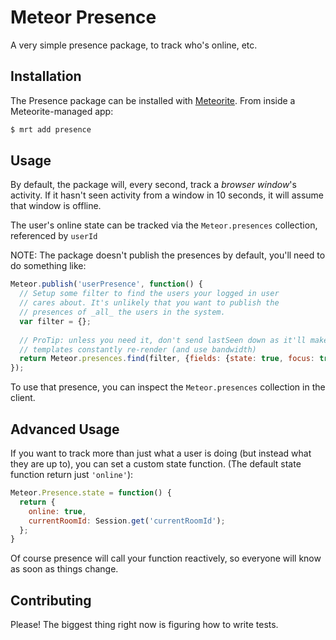 # Meteor Presence

A very simple presence package, to track who's online, etc.

## Installation

The Presence package can be installed with [Meteorite](https://github.com/oortcloud/meteorite/). From inside a Meteorite-managed app:

``` sh
$ mrt add presence
```

## Usage

By default, the package will, every second, track a _browser window_'s activity. If it hasn't seen activity from a window in 10 seconds, it will assume that window is offline.

The user's online state can be tracked via the `Meteor.presences` collection, referenced by `userId`

NOTE: The package doesn't publish the presences by default, you'll need to do something like:
```js
Meteor.publish('userPresence', function() {
  // Setup some filter to find the users your logged in user
  // cares about. It's unlikely that you want to publish the 
  // presences of _all_ the users in the system.
  var filter = {}; 
  
  // ProTip: unless you need it, don't send lastSeen down as it'll make your 
  // templates constantly re-render (and use bandwidth)
  return Meteor.presences.find(filter, {fields: {state: true, focus: true, userId: true}});
});
```

To use that presence, you can inspect the `Meteor.presences` collection in the client.

## Advanced Usage

If you want to track more than just what a user is doing (but instead what they are up to), you can set a custom state function. (The default state function return just `'online'`):

```js
Meteor.Presence.state = function() {
  return {
    online: true,
    currentRoomId: Session.get('currentRoomId');
  };
}
```

Of course presence will call your function reactively, so everyone will know as soon as things change.

## Contributing

Please! The biggest thing right now is figuring how to write tests.